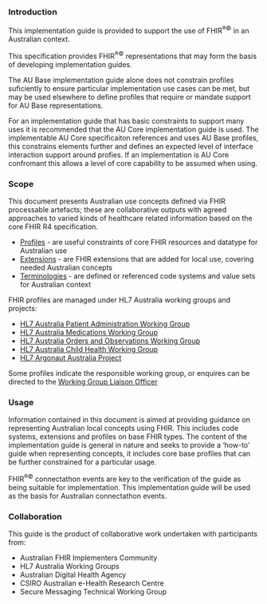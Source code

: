 ### Introduction
This implementation guide is provided to support the use of FHIR<sup>&reg;&copy;</sup> in an Australian context.

This specification provides FHIR<sup>&reg;&copy;</sup> representations that may form the basis of developing implementation guides.

The AU Base implementation guide alone does not constrain profiles suficiently to ensure particular implementation use cases can be met, but may be used elsewhere to define profiles that require or mandate support for AU Base representations.

For an implementation guide that has basic constraints to support many uses it is recommended that the AU Core implementation guide is used.
The implementable AU Core specificaiton references and uses AU Base profiles, this constrains elements further and defines an expected level of interface interaction support around profies.
If an implementation is AU Core confromant this allows a level of core capability to be assumed when using.

### Scope

This document presents Australian use concepts defined via FHIR processable artefacts; these are collaborative outputs with agreed approaches to varied kinds of healthcare related information based on the core FHIR R4 specification. 
* [Profiles](profiles-and-extensions.html#profiles) - are useful constraints of core FHIR resources and datatype for Australian use
* [Extensions](profiles-and-extensions.html#extensions) - are FHIR extensions that are added for local use, covering needed Australian concepts
* [Terminologies](terminology.html) - are defined or referenced code systems and value sets for Australian context

FHIR profiles are managed under HL7 Australia working groups and projects:

* [HL7 Australia Patient Administration Working Group](https://confluence.hl7australia.com/display/PA/Patient+Administration+Work+Group)
* [HL7 Australia Medications Working Group](https://confluence.hl7australia.com/display/MED/Medications+Work+Group)
* [HL7 Australia Orders and Observations Working Group](https://confluence.hl7australia.com/display/OO/Orders+and+Observations+Work+Group)
* [HL7 Australia Child Health Working Group](https://confluence.hl7australia.com/display/CHWG/Child+Health+Working+Group)
* [HL7 Argonaut Australia Project](https://confluence.hl7australia.com/display/AFR/HL7+Australia+Standards+Development)

Some profiles indicate the responsible working group, or enquires can be directed to the [Working Group Liaison Officer](mailto:wglo@hl7.org.au)

### Usage

Information contained in this document is aimed at providing guidance on representing Australian local concepts 
using FHIR. This includes code systems, extensions and profiles on base FHIR types.  The content of the implementation guide is 
general in nature and seeks to provide a ‘how-to’ guide when representing concepts, it includes core base
profiles that can be further constrained for a particular usage.

FHIR<sup>&reg;&copy;</sup> connectathon events are key to the verification of the guide as being suitable for 
implementation. This implementation guide will be used as the basis for Australian connectathon events.

### Collaboration
This guide is the product of collaborative work undertaken with participants from:

* Australian FHIR Implementers Community
* HL7 Australia Working Groups
* Australian Digital Health Agency
* CSIRO Australian e-Health Research Centre 
* Secure Messaging Technical Working Group










